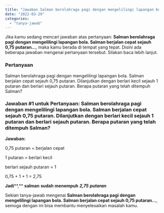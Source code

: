 ```yaml
---
title: "Jawaban Salman berolahraga pagi dengan mengelilingi lapangan bola. Salman berjalan cepat sejauh 0,75 putaran..."
date: "2022-03-29"
categories: 
  - "tanya-jawab"
---
```


Jika kamu sedang mencari jawaban atas pertanyaan: **Salman berolahraga pagi dengan mengelilingi lapangan bola. Salman berjalan cepat sejauh 0,75 putaran...**, maka kamu berada di tempat yang tepat. Disini ada beberapa jawaban mengenai pertanyaan tersebut. Silakan baca lebih lanjut.

### Pertanyaan

Salman berolahraga pagi dengan mengelilingi lapangan bola. Salman berjalan cepat sejauh 0,75 putaran. Dilanjutkan dengan berlari kecil sejauh 1 putaran dan berlari sejauh putaran. Berapa putaran yang telah ditempuh Salman?​

### Jawaban #1 untuk Pertanyaan: Salman berolahraga pagi dengan mengelilingi lapangan bola. Salman berjalan cepat sejauh 0,75 putaran. Dilanjutkan dengan berlari kecil sejauh 1 putaran dan berlari sejauh putaran. Berapa putaran yang telah ditempuh Salman?​

**Jawaban:**

0,75 putaran = berjalan cepat

1 putaran = berlari kecil

berlari sejauh putaran = 1

0,75 + 1 + 1 = 2,75

**Jadi****,** **salman** **sudah** **menempuh** **_2,75_** **_putaran_**

Sekian tanya-jawab mengenai **Salman berolahraga pagi dengan mengelilingi lapangan bola. Salman berjalan cepat sejauh 0,75 putaran...**, semoga dengan ini bisa membantu menyelesaikan masalah kamu.
